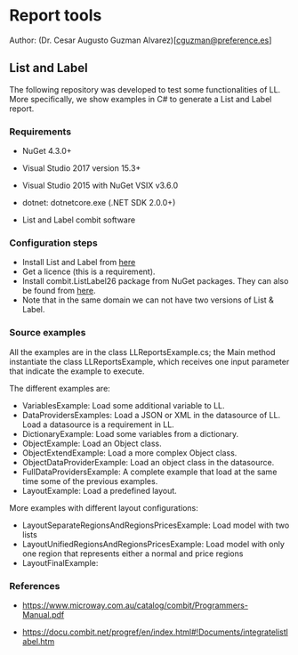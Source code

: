 # Report tools #

Author: (Dr. Cesar Augusto Guzman Alvarez)[cguzman@preference.es]

## List and Label ##

The following repository was developed to test some functionalities of LL. More specifically, we show examples in C# to generate a List and Label report.


### Requirements ###

* NuGet 4.3.0+

* Visual Studio 2017 version 15.3+

* Visual Studio 2015 with NuGet VSIX v3.6.0

* dotnet: dotnetcore.exe (.NET SDK 2.0.0+)

* List and Label combit software

### Configuration steps ###

* Install List and Label from [here](https://www.combit.com/)
* Get a licence (this is a requirement).
* Install combit.ListLabel26 package from NuGet packages. They can also be found from [here](https://www.nuget.org/profiles/combit).
* Note that in the same domain we can not have two versions of List & Label.


### Source examples ###

All the examples are in the class LLReportsExample.cs; the Main method instantiate the class LLReportsExample, which receives one input parameter that indicate the example to execute.

The different examples are:

* VariablesExample: Load some additional variable to LL.
* DataProvidersExamples: Load a JSON or XML in the datasource of LL. Load a datasource is a requirement in LL. 
* DictionaryExample: Load some variables from a dictionary.
* ObjectExample: Load an Object class. 
* ObjectExtendExample: Load a more complex Object class.
* ObjectDataProviderExample: Load an object class in the datasource.
* FullDataProvidersExample: A complete example that load at the same time some of the previous examples.
* LayoutExample: Load a predefined layout.

More examples with different layout configurations:

* LayoutSeparateRegionsAndRegionsPricesExample: Load model with two lists
* LayoutUnifiedRegionsAndRegionsPricesExample: Load model with only one region that represents either a normal and price regions
* LayoutFinalExample:


### References ###

* https://www.microway.com.au/catalog/combit/Programmers-Manual.pdf

* https://docu.combit.net/progref/en/index.html#!Documents/integratelistlabel.htm
